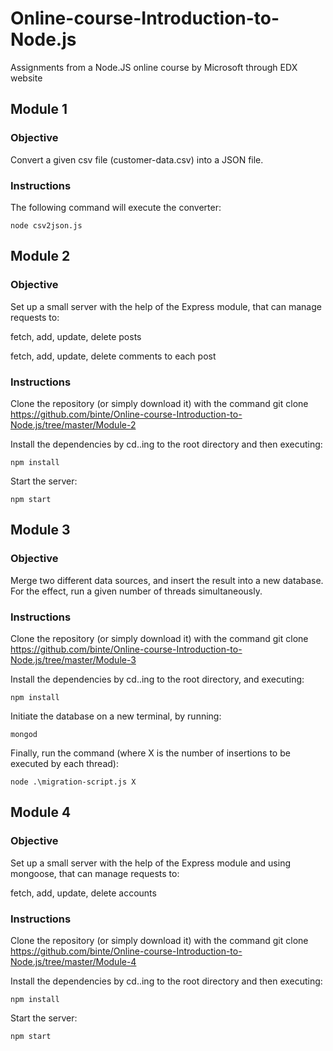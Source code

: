 # Online-course-Introduction-to-Node.js
Assignments from a Node.JS online course by Microsoft through EDX website

## Module 1
### Objective
Convert a given csv file (customer-data.csv) into a JSON file.

### Instructions
The following command will execute the converter:

```
node csv2json.js
```

## Module 2 
### Objective
Set up a small server with the help of the Express module, that can manage requests to:

fetch, add, update, delete posts

fetch, add, update, delete comments to each post

### Instructions
Clone the repository (or simply download it) with the command git clone https://github.com/binte/Online-course-Introduction-to-Node.js/tree/master/Module-2

Install the dependencies by cd..ing to the root directory and then executing: 
```
npm install
```

Start the server: 
```
npm start
```

## Module 3
### Objective
Merge two different data sources, and insert the result into a new database. For the effect, run a given number of threads simultaneously.

### Instructions
Clone the repository (or simply download it) with the command git clone https://github.com/binte/Online-course-Introduction-to-Node.js/tree/master/Module-3

Install the dependencies by cd..ing to the root directory, and executing: 
```
npm install
```

Initiate the database on a new terminal, by running: 
```
mongod
```

Finally, run the command (where X is the number of insertions to be executed by each thread): 
```
node .\migration-script.js X
```

## Module 4 
### Objective
Set up a small server with the help of the Express module and using mongoose, that can manage requests to:

fetch, add, update, delete accounts

### Instructions
Clone the repository (or simply download it) with the command git clone https://github.com/binte/Online-course-Introduction-to-Node.js/tree/master/Module-4

Install the dependencies by cd..ing to the root directory and then executing: 
```
npm install
```

Start the server: 
```
npm start
```
